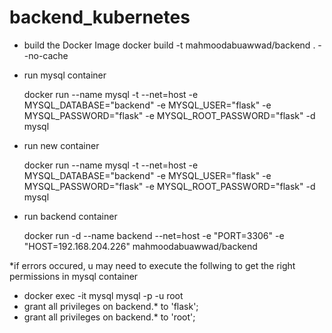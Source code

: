 # backend_kubernetes


- build the Docker Image
  docker build -t mahmoodabuawwad/backend . --no-cache

- run mysql container 
  
  
  docker run --name mysql -t --net=host -e MYSQL_DATABASE="backend" -e MYSQL_USER="flask" -e MYSQL_PASSWORD="flask" -e MYSQL_ROOT_PASSWORD="flask" -d mysql

- run new container


  docker run --name mysql -t --net=host -e MYSQL_DATABASE="backend" -e MYSQL_USER="flask" -e MYSQL_PASSWORD="flask" -e MYSQL_ROOT_PASSWORD="flask" -d mysql


- run backend container


  docker run -d --name backend --net=host -e "PORT=3306" -e "HOST=192.168.204.226" mahmoodabuawwad/backend


*if errors occured, u may need to execute the follwing to get the right permissions in mysql container
  - docker exec -it mysql mysql -p -u root 
  - grant all privileges on backend.* to 'flask';
  - grant all privileges on backend.* to 'root';









